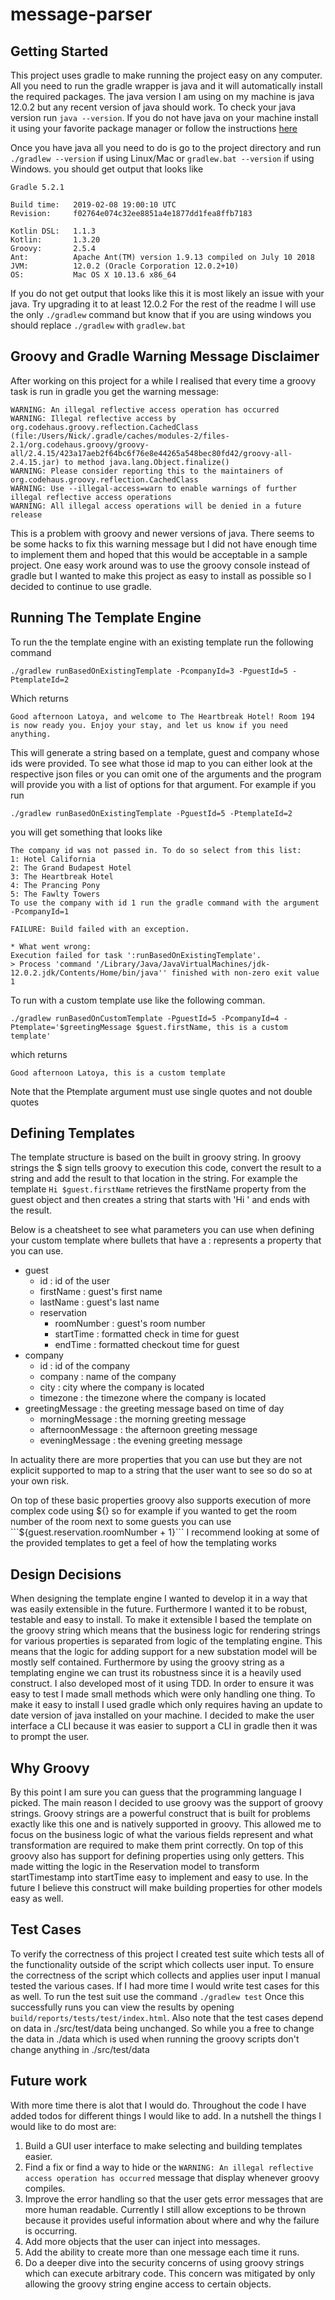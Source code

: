 # message-parser
## Getting Started
This project uses gradle to make running the project easy on any computer. All you need to run the gradle wrapper
is java and it will automatically install the required packages. The java version I am using on my machine is
java 12.0.2 but any recent version of java should work. To check your java version run ``java --version``. If you
do not have java on your machine install it using your favorite package manager or follow the instructions 
[here](https://docs.oracle.com/en/java/javase/12/install/overview-jdk-installation.html#GUID-8677A77F-231A-40F7-98B9-1FD0B48C346A)

Once you have java all you need to do is go to the project directory and run ``./gradlew --version`` if
using Linux/Mac or ``gradlew.bat --version`` if using Windows. you should get output that looks like
```
Gradle 5.2.1

Build time:   2019-02-08 19:00:10 UTC
Revision:     f02764e074c32ee8851a4e1877dd1fea8ffb7183

Kotlin DSL:   1.1.3
Kotlin:       1.3.20
Groovy:       2.5.4
Ant:          Apache Ant(TM) version 1.9.13 compiled on July 10 2018
JVM:          12.0.2 (Oracle Corporation 12.0.2+10)
OS:           Mac OS X 10.13.6 x86_64
```
If you do not get output that looks like this it is most likely an issue with your java. Try upgrading it to at least
12.0.2
For the rest of the readme I will use the only ``./gradlew`` command but know that if you are using windows you
should replace ``./gradlew`` with ``gradlew.bat``

## Groovy and Gradle Warning Message Disclaimer
After working on this project for a while I realised that every time a groovy task is run in gradle you get
the warning message:
```
WARNING: An illegal reflective access operation has occurred
WARNING: Illegal reflective access by org.codehaus.groovy.reflection.CachedClass (file:/Users/Nick/.gradle/caches/modules-2/files-2.1/org.codehaus.groovy/groovy-all/2.4.15/423a17aeb2f64bc6f76e8e44265a548bec80fd42/groovy-all-2.4.15.jar) to method java.lang.Object.finalize()
WARNING: Please consider reporting this to the maintainers of org.codehaus.groovy.reflection.CachedClass
WARNING: Use --illegal-access=warn to enable warnings of further illegal reflective access operations
WARNING: All illegal access operations will be denied in a future release
```
This is a problem with groovy and newer versions of java. There seems to be some hacks to fix this warning message
but I did not have enough time to implement them and hoped that this would be acceptable in a sample project. 
One easy work around was to use the groovy console instead of gradle but I wanted to make this project as easy to 
install as possible so I decided to continue to use gradle.

## Running The Template Engine
To run the the template engine with an existing template run the following command 
```
./gradlew runBasedOnExistingTemplate -PcompanyId=3 -PguestId=5 -PtemplateId=2
```
Which returns
```
Good afternoon Latoya, and welcome to The Heartbreak Hotel! Room 194 is now ready you. Enjoy your stay, and let us know if you need anything.
```
This will generate a string based on a template, guest and company whose ids were provided. To see what those id
map to you can either look at the respective json files or you can omit one of the arguments and the program
will provide you with a list of options for that argument.
For example if you run
```
./gradlew runBasedOnExistingTemplate -PguestId=5 -PtemplateId=2
```
you will get something that looks like
```
The company id was not passed in. To do so select from this list: 
1: Hotel California
2: The Grand Budapest Hotel
3: The Heartbreak Hotel
4: The Prancing Pony
5: The Fawlty Towers
To use the company with id 1 run the gradle command with the argument -PcompanyId=1

FAILURE: Build failed with an exception.

* What went wrong:
Execution failed for task ':runBasedOnExistingTemplate'.
> Process 'command '/Library/Java/JavaVirtualMachines/jdk-12.0.2.jdk/Contents/Home/bin/java'' finished with non-zero exit value 1
```

To run with a custom template use like the following comman.
```
./gradlew runBasedOnCustomTemplate -PguestId=5 -PcompanyId=4 -Ptemplate='$greetingMessage $guest.firstName, this is a custom template'
```
which returns
```
Good afternoon Latoya, this is a custom template
```
Note that the Ptemplate argument must use single quotes and not double quotes

## Defining Templates
The template structure is based on the built in groovy string. In groovy strings the $ sign tells groovy 
to execution this code, convert the result to a string and add the result to that location in the string.
For example the template ``Hi $guest.firstName`` retrieves the firstName property from the guest object
and then creates a string that starts with 'Hi ' and ends with the result.

Below is a cheatsheet to see what parameters you can use when defining your custom template where bullets that 
have a : represents a property that you can use.
* guest
    - id        : id of the user
    - firstName : guest's first name
    - lastName  : guest's last name
    - reservation
        * roomNumber : guest's room number
        * startTime  : formatted check in time for guest
        * endTime    : formatted checkout time for guest
* company
    - id       : id of the company
    - company  : name of the company
    - city     : city where the company is located
    - timezone : the timezone where the company is 
                 located
* greetingMessage : the greeting message 
                    based on time of day
    - morningMessage : the morning greeting message
    - afternoonMessage : the afternoon greeting message
    - eveningMessage : the evening greeting message

In actuality there are more properties that you can use but they are not explicit supported to map 
to a string that the user want to see so do so at your own risk.

On top of these basic properties groovy also supports execution of more complex code using ${}
so for example if you wanted to get the room number of the room next to some guests you can use
```${guest.reservation.roomNumber + 1}```
I recommend looking at some of the provided templates to get a feel of how the templating works

## Design Decisions 
When designing the template engine I wanted to develop it in a way that was easily extensible in the future.
Furthermore I wanted it to be robust, testable and easy to install. To make it extensible I based the template on 
the groovy string which means that the business logic for rendering strings for various properties is
separated from logic of the templating engine. This means that the logic for adding support for a new substation
model will be mostly self contained. Furthermore by using the groovy string as a templating engine
we can trust its robustness since it is a heavily used construct. I also developed most of it using TDD.
In order to ensure it was easy to test I made small methods which were only handling one thing.
To make it easy to install I used gradle which only requires having an update to date version of
java installed on your machine. I decided to make the user interface a CLI because it 
was easier to support a CLI in gradle then it was to prompt the user.


## Why Groovy
By this point I am sure you can guess that the programming language I picked. The main reason I
decided to use groovy was the support of groovy strings. Groovy strings are a powerful construct 
that is built for problems exactly like this one and is natively supported in groovy. This allowed
me to focus on the business logic of what the various fields represent and what transformation are
required to make them print correctly. On top of this groovy also has support for defining properties
using only getters. This made witting the logic in the Reservation model to transform startTimestamp
into startTime easy to implement and easy to use. In the future I believe this construct will make 
building properties for other models easy as well.

## Test Cases
To verify the correctness of this project I created test suite which tests all of the functionality 
outside of the script which collects user input. To ensure the correctness of the script which collects
and applies user input I manual tested the various cases. If I had more time I would write test cases 
for this as well. To run the test suit use the command ``./gradlew test`` Once this successfully runs you
can view the results by opening ``build/reports/tests/test/index.html``. Also note that the test cases 
depend on data in ./src/test/data being unchanged. So while you a free to change the data in ./data 
which is used when running the groovy scripts don't change anything in ./src/test/data

## Future work
With more time there is alot that I would do. Throughout the code I have added todos for different 
things I would like to add. In a nutshell the things I would like to do most are:
1. Build a GUI user interface to make selecting and building templates easier.
2. Find a fix or find a way to hide or the ``WARNING: An illegal reflective access operation has occurred``
   message that display whenever groovy compiles. 
3. Improve the error handling so that the user gets error messages that are more human readable. Currently
   I still allow exceptions to be thrown because it provides useful information about where and why the 
   failure is occurring.
4. Add more objects that the user can inject into messages.
5. Add the ability to create more than one message each time it runs.
6. Do a deeper dive into the security concerns of using groovy strings which can execute arbitrary code.
   This concern was mitigated by only allowing the groovy string engine access to certain objects.